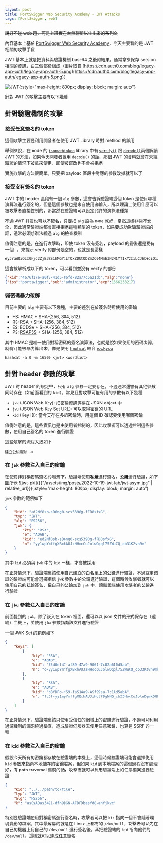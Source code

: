 ```yaml
---
layout: post
title: PortSwigger Web Security Academy - JWT Attacks
tags: [PortSwigger, web]
---
```

~~說好不碰 web 題，可是上班實在太無聊所以生出來的系列文~~

內容基本上基於 [PortSwigger Web Security Academy](https://portswigger.net/web-security/jwt)，今天主要看的是 JWT 相關的攻擊手段

JWT 基本上就是把資料與驗證機制 base64 之後的結果，通常拿來保存 session 相關的資訊，由三個部份組成（圖片取自 [https://cdn.auth0.com/blog/legacy-app-auth/legacy-app-auth-5.png](https://cdn.auth0.com/blog/legacy-app-auth/legacy-app-auth-5.png)）

![JWT]({{"https://cdn.auth0.com/blog/legacy-app-auth/legacy-app-auth-5.png"}}){:style="max-height: 800px; display: block; margin: auto"}

針對 JWT 的攻擊主要有以下幾種

## 針對驗證機制的攻擊

### 接受任意簽名的 token
這個攻擊主要是利用開發者在使用 JWT Library 時對 method 的誤用

舉例來說，在 node 的 [`jsonwebtoken`](https://github.com/auth0/node-jsonwebtoken) library 中有 [`verify()`](https://github.com/auth0/node-jsonwebtoken#jwtverifytoken-secretorpublickey-options-callback) 跟 [`decode()`](https://github.com/auth0/node-jsonwebtoken#jwtdecodetoken--options)兩個解讀 JWT 的方法，如果今天開發者誤用 `decode()` 的話，那個 JWT 的資料就會在未經驗證的情況下被拿來使用，即使被竄改也不會被拒絕

實施攻擊的方法很簡單，只要把 payload 區段中對應的參數改掉就可以了

### 接受沒有簽名的 token
JWT 中的 header 區段有一個 `alg` 參數，這會告訴驗證端這個 token 是使用哪種演算法進行簽名的，但是這個參數也是來自使用者輸入，所以理論上使用什麼可以被攻擊者直接控制的，那當然在驗證端可以設定允許的演算法種類

不過 JWT 其實也可以不簽名，只要把 `alg` 設為 `none` 就好，當然這樣非常不安全，因此通常驗證端都會直接拒絕這種類型的 token，如果要成功欺騙驗證端的話，通常必須想辦法繞過 `alg` 的檢查機制

值得注意的是，在進行攻擊時，即使 token 沒有簽名，payload 的最後還是要有一個 `.`，來提示 verify 的部份是空的，也就是長這樣
```
eyJraWQiOiI0Njc2ZjE3ZS1hMGY1LTQxZDUtODZmZC04MmE3N2M1YTIxY2IiLCJhbGciOiJub25lIn0%3d.eyJpc3MiOiJwb3J0c3dpZ2dlciIsInN1YiI6ImFkbWluaXN0cmF0b3IiLCJleHAiOjE2NjYyMzMyMTd9.
```
這會被解析成以下的 token，可以看到並沒有 verify 的部份
```json
{"kid":"4676f17e-a0f5-41d5-86fd-82a77c5a21cb","alg":"none"}
{"iss":"portswigger","sub":"administrator","exp":1666233217}
```

### 弱密碼暴力破解
目前主要的 `alg` 主要有以下幾種，主要的差別在於簽名時所使用的密鑰
- HS: HMAC + SHA-{256, 384, 512}
- RS: RSA + SHA-{256, 384, 512}
- ES: ECDSA + SHA-{256, 384, 512}
- PS: [RSAPSS](https://www.51cto.com/article/663141.html) + SHA-{256, 384, 512}

其中 HMAC 是唯一使用對稱密碼的簽名演算法，也就是說如果使用的密碼太弱，就有可能被暴力算出來，像是使用 [hashcat](https://hashcat.net/hashcat/) 結合 [rockyou](https://objects.githubusercontent.com/github-production-release-asset-2e65be/97553311/d4f580f8-6b49-11e7-8f70-7f460f85ab3a?X-Amz-Algorithm=AWS4-HMAC-SHA256&X-Amz-Credential=AKIAIWNJYAX4CSVEH53A%2F20221020%2Fus-east-1%2Fs3%2Faws4_request&X-Amz-Date=20221020T015806Z&X-Amz-Expires=300&X-Amz-Signature=655483b16141a1867eeb7351405551f50465a981ae7e93e38617ec737c2d80f8&X-Amz-SignedHeaders=host&actor_id=45678482&key_id=0&repo_id=97553311&response-content-disposition=attachment%3B%20filename%3Drockyou.txt&response-content-type=application%2Foctet-stream)
```
hashcat -a 0 -m 16500 <jwt> <wordlist>
```

## 針對 header 參數的攻擊
JWT 對 header 的規定中，只有 `alg` 參數一定要存在，不過通常還會有其他參數同時存在（如前面看到的 `kid`），常見且對攻擊可能有用的參數有以下幾種
- `jwk` (JSON Web Key): 把密鑰資訊保存在 JSON object 中
- `jwu` (JSON Web Key Set URL): 可以取得密鑰的 URL
- `kid` (Key ID): 當今天存在多組密鑰時，用這個 ID 確認要使用哪個密鑰

值得注意的是，這些資訊也是由使用者控制的，因此攻擊者可以透過控制這些參數，使用自己簽名的 token 進行驗證

這些攻擊的流程大致如下
```
建立公私鑰對 -> 
```

### 在 `jwk` 參數注入自己的密鑰
在使用非對稱密碼簽名的場景下，驗證端使用**私鑰**進行簽名，**公鑰**進行驗證，如下圖所示
![jwt-pki]({{"/assets/img/posts/2022-10-19-jwt-lab/jwt-asym.jpg" | relative_url}}){:style="max-height: 800px; display: block; margin: auto"}

`jwk` 參數的範例如下
```json
{
    "kid": "ed2Nf8sb-sD6ng0-scs5390g-fFD8sfxG",
    "typ": "JWT",
    "alg": "RS256",
    "jwk": {
        "kty": "RSA",
        "e": "AQAB",
        "kid": "ed2Nf8sb-sD6ng0-scs5390g-fFD8sfxG",
        "n": "yy1wpYmffgXBxhAUJzHHocCuJolwDqql75ZWuCQ_cb33K2vh9m"
    }
}
```
其中 `kid` 必須與 `jwk` 中的 `kid` 一樣，才會被採用

在正常情況下，驗證端應該使用自己建立的白名單上的公鑰進行驗證，不過設定錯誤的驗證端可能會選擇相信 `jwk` 參數中的公鑰進行驗證，這個時候攻擊者就可以使用自己的私鑰簽名，把自己的公鑰加到 `jwk` 中，讓驗證端使用攻擊者的公鑰進行驗證

### 在 `jku` 參數注入自己的密鑰
前面提到的 `jwk`，除了嵌入在 token 裡面，還可以以 json 文件的形式保存在（遠端）主機上，並使用 `jku` 參數指向該文件進行驗證

一個 JWK Set 的範例如下
```json
{
    "keys": [
        {
            "kty": "RSA",
            "e": "AQAB",
            "kid": "75d0ef47-af89-47a9-9061-7c02a610d5ab",
            "n": "o-yy1wpYmffgXBxhAUJzHHocCuJolwDqql75ZWuCQ_cb33K2vh9mk6GPM9gNN4Y_qTVX67WhsN3JvaFYw-fhvsWQ"
        },
        {
            "kty": "RSA",
            "e": "AQAB",
            "kid": "d8fDFo-fS9-faS14a9-ASf99sa-7c1Ad5abA",
            "n": "fc3f-yy1wpYmffgXBxhAUJzHql79gNNQ_cb33HocCuJolwDqmk6GPM4Y_qTVX67WhsN3JvaFYw-dfg6DH-asAScw"
        }
    ]
}
```
在正常情況下，驗證端應該只使用受信任的網域上的密鑰進行驗證，不過可以利用過濾機制的漏洞繞過檢查，造成驗證伺服器去使用任意密鑰，也算是 SSRF 的一種

### 在 `kid` 參數注入自己的密鑰
假設今天所有的密鑰都存放在驗證端的本機上，這個時候驗證端可能會選擇使用 `kid` 參數來指向本地儲存的密鑰檔案，但如果 `kid` 到本地檔案的這個過程沒有處理好，有 path traversal 漏洞的話，攻擊者就可以利用驗證端上的任意檔案進行驗證

```json
{
    "kid": "../../path/to/file",
    "typ": "JWT",
    "alg": "HS256",
    "k": "asGsADas3421-dfh9DGN-AFDFDbasfd8-anfjkvc"
}
```

特別是驗證端使用對稱密碼進行簽名時，攻擊者可以把 `kid` 指向一個不會隨著環境變動的檔案，其中最容易的就是在 Linux 上都有的 `/dev/null`，攻擊者可以先在自己的機器上用自己的 `/dev/null` 進行簽名後，再把驗證端的 `kid` 指向他們的 `/dev/null`，這樣就可以達成任意簽名
